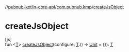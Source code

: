 //[pubnub-kotlin-core-api](../../index.md)/[com.pubnub.kmp](index.md)/[createJsObject](create-js-object.md)

# createJsObject

[js]\
fun &lt;[T](create-js-object.md)&gt; [createJsObject](create-js-object.md)(configure: [T](create-js-object.md).() -&gt; [Unit](https://kotlinlang.org/api/core/kotlin-stdlib/kotlin/-unit/index.html) = {}): [T](create-js-object.md)
